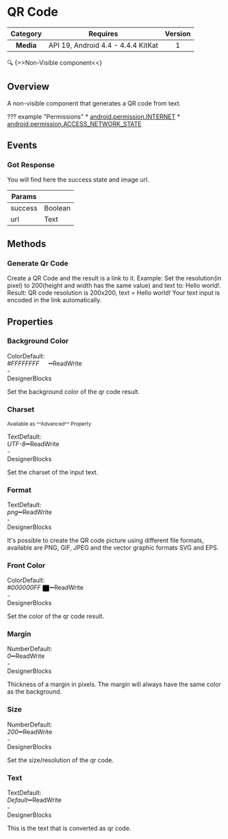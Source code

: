 # QR Code

| Category | Requires | Version |
|:--------:|:-------:|:--------:|
|**Media**|<span class="chip chip-any">API 19, Android 4.4 - 4.4.4 KitKat</span>|<span class="chip chip-number">1</span>|

:mag: {>>Non-Visible component<<}

## Overview

A non-visible component that generates a QR code from text.

??? example "Permissions"
    * [android.permission.INTERNET](https://developer.android.com/reference/android/Manifest.permission.html#INTERNET)
    * [android.permission.ACCESS_NETWORK_STATE](https://developer.android.com/reference/android/Manifest.permission.html#ACCESS_NETWORK_STATE)

## Events

### Got Response

You will find here the success state and image url.

<div class="block" ai2-block="event" not-rendered="true" value="%7B%22componentName%22:%20%22QR%20Code%22,%20%22name%22:%20%22Got%20Response%22,%20%22param%22:%20%5B%22success%22,%20%22url%22%5D%7D"></div>

| Params | []() |
|--------|------|
|success|<span class="chip chip-boolean">Boolean</span>|
|url|<span class="chip chip-text">Text</span>|

## Methods

### Generate Qr Code

Create a QR Code and the result is a link to it. Example: Set the resolution(in pixel) to 200(height and width has the same value) and text to: Hello world!. Result: QR code resolution is 200x200, text = Hello world! Your text input is encoded in the link automatically.

<div class="block" ai2-block="method" not-rendered="true" value="%7B%22componentName%22:%20%22QR%20Code%22,%20%22name%22:%20%22Generate%20Qr%20Code%22,%20%22output%22:%20false,%20%22param%22:%20%5B%5D%7D"></div>

## Properties

### Background Color

<span style="user-select: none; white-space:pre-wrap;"><span class="chip chip-color">Color</span><span class="chip chip-color">Default: <i>#FFFFFFFF</i>&nbsp;<span style="width: 15px; height: 15px; margin: auto; display: inline-block; border: 1px solid white; vertical-align: middle; border-radius: 3px; background-color: #FFFFFF;"></span></span>:heavy_minus_sign:<span class="chip chip-rw">Read</span><span class="chip chip-rw">Write</span> - <span class="chip chip-bd">Designer</span><span class="chip chip-bd">Blocks</span></span>

Set the background color of the qr code result.

<div class="block" ai2-block="property" not-rendered="true" value="%7B%22componentName%22:%20%22QR%20Code%22,%20%22name%22:%20%22Background%20Color%22,%20%22getter%22:%20true%7D"></div>
<div class="block" ai2-block="property" not-rendered="true" value="%7B%22componentName%22:%20%22QR%20Code%22,%20%22name%22:%20%22Background%20Color%22,%20%22getter%22:%20false%7D"></div>

### Charset

<small>Available as ^^Advanced^^ Property</small>

<span style="user-select: none; white-space:pre-wrap;"><span class="chip chip-text">Text</span><span class="chip chip-text">Default: <i>UTF-8</i></span>:heavy_minus_sign:<span class="chip chip-rw">Read</span><span class="chip chip-rw">Write</span> - <span class="chip chip-bd">Designer</span><span class="chip chip-bd">Blocks</span></span>

Set the charset of the input text.

<div class="block" ai2-block="property" not-rendered="true" value="%7B%22componentName%22:%20%22QR%20Code%22,%20%22name%22:%20%22Charset%22,%20%22getter%22:%20true%7D"></div>
<div class="block" ai2-block="property" not-rendered="true" value="%7B%22componentName%22:%20%22QR%20Code%22,%20%22name%22:%20%22Charset%22,%20%22getter%22:%20false%7D"></div>

### Format

<span style="user-select: none; white-space:pre-wrap;"><span class="chip chip-text">Text</span><span class="chip chip-text">Default: <i>png</i></span>:heavy_minus_sign:<span class="chip chip-rw">Read</span><span class="chip chip-rw">Write</span> - <span class="chip chip-bd">Designer</span><span class="chip chip-bd">Blocks</span></span>

It's possible to create the QR code picture using different file formats, available are PNG, GIF, JPEG and the vector graphic formats SVG and EPS.

<div class="block" ai2-block="property" not-rendered="true" value="%7B%22componentName%22:%20%22QR%20Code%22,%20%22name%22:%20%22Format%22,%20%22getter%22:%20true%7D"></div>
<div class="block" ai2-block="property" not-rendered="true" value="%7B%22componentName%22:%20%22QR%20Code%22,%20%22name%22:%20%22Format%22,%20%22getter%22:%20false%7D"></div>

### Front Color

<span style="user-select: none; white-space:pre-wrap;"><span class="chip chip-color">Color</span><span class="chip chip-color">Default: <i>#000000FF</i>&nbsp;<span style="width: 15px; height: 15px; margin: auto; display: inline-block; border: 1px solid white; vertical-align: middle; border-radius: 3px; background-color: #000000;"></span></span>:heavy_minus_sign:<span class="chip chip-rw">Read</span><span class="chip chip-rw">Write</span> - <span class="chip chip-bd">Designer</span><span class="chip chip-bd">Blocks</span></span>

Set the color of the qr code result.

<div class="block" ai2-block="property" not-rendered="true" value="%7B%22componentName%22:%20%22QR%20Code%22,%20%22name%22:%20%22Front%20Color%22,%20%22getter%22:%20true%7D"></div>
<div class="block" ai2-block="property" not-rendered="true" value="%7B%22componentName%22:%20%22QR%20Code%22,%20%22name%22:%20%22Front%20Color%22,%20%22getter%22:%20false%7D"></div>

### Margin

<span style="user-select: none; white-space:pre-wrap;"><span class="chip chip-number">Number</span><span class="chip chip-number">Default: <i>0</i></span>:heavy_minus_sign:<span class="chip chip-rw">Read</span><span class="chip chip-rw">Write</span> - <span class="chip chip-bd">Designer</span><span class="chip chip-bd">Blocks</span></span>

Thickness of a margin in pixels. The margin will always have the same color as the background.

<div class="block" ai2-block="property" not-rendered="true" value="%7B%22componentName%22:%20%22QR%20Code%22,%20%22name%22:%20%22Margin%22,%20%22getter%22:%20true%7D"></div>
<div class="block" ai2-block="property" not-rendered="true" value="%7B%22componentName%22:%20%22QR%20Code%22,%20%22name%22:%20%22Margin%22,%20%22getter%22:%20false%7D"></div>

### Size

<span style="user-select: none; white-space:pre-wrap;"><span class="chip chip-number">Number</span><span class="chip chip-number">Default: <i>200</i></span>:heavy_minus_sign:<span class="chip chip-rw">Read</span><span class="chip chip-rw">Write</span> - <span class="chip chip-bd">Designer</span><span class="chip chip-bd">Blocks</span></span>

Set the size/resolution of the qr code.

<div class="block" ai2-block="property" not-rendered="true" value="%7B%22componentName%22:%20%22QR%20Code%22,%20%22name%22:%20%22Size%22,%20%22getter%22:%20true%7D"></div>
<div class="block" ai2-block="property" not-rendered="true" value="%7B%22componentName%22:%20%22QR%20Code%22,%20%22name%22:%20%22Size%22,%20%22getter%22:%20false%7D"></div>

### Text

<span style="user-select: none; white-space:pre-wrap;"><span class="chip chip-text">Text</span><span class="chip chip-text">Default: <i>Default</i></span>:heavy_minus_sign:<span class="chip chip-rw">Read</span><span class="chip chip-rw">Write</span> - <span class="chip chip-bd">Designer</span><span class="chip chip-bd">Blocks</span></span>

This is the text that is converted as qr code.

<div class="block" ai2-block="property" not-rendered="true" value="%7B%22componentName%22:%20%22QR%20Code%22,%20%22name%22:%20%22Text%22,%20%22getter%22:%20true%7D"></div>
<div class="block" ai2-block="property" not-rendered="true" value="%7B%22componentName%22:%20%22QR%20Code%22,%20%22name%22:%20%22Text%22,%20%22getter%22:%20false%7D"></div>
